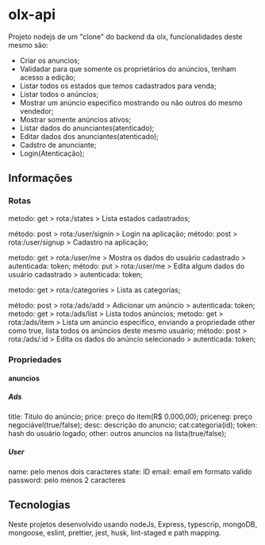 # olx-api

Projeto nodejs de um "clone" do backend da olx, funcionalidades deste mesmo são:

- Criar os anuncios;
- Validadar para que somente os proprietários do anúncios, tenham acesso a edição;
- Listar todos os estados que temos cadastrados para venda;
- Listar todos o anúncios;
- Mostrar um anúncio especifico mostrando ou não outros do mesmo vendedor;
- Mostrar somente anúncios ativos;
- Listar dados do anunciantes(atenticado);
- Editar dados dos anunciantes(atenticado);
- Cadstro de anunciante;
- Login(Atenticação);

## Informações

### Rotas

metodo: get > rota:/states > Lista estados cadastrados;

método: post > rota:/user/signin > Login na aplicação;
método: post > rota:/user/signup > Cadastro na aplicação;

metodo: get > rota:/user/me > Mostra os dados do usuário cadastrado > autenticada: token;
método: put > rota:/user/me > Edita algum dados do usuário cadastrado > autenticada: token;

metodo: get > rota:/categories > Lista as categorias;

método: post > rota:/ads/add > Adicionar um anúncio > autenticada: token;
metodo: get > rota:/ads/list > Lista todos anúncios;
metodo: get > rota:/ads/item > Lista um anúncio especifico, enviando a propriedade other como true, lista todos os anúncios deste mesmo usuário;
método: post > rota:/ads/:id > Edita os dados do anúncio selecionado > autenticada: token;

### Propriedades

#### anuncios

##### Ads

title: Titulo do anúncio;
price: preço do item(R$ 0.000,00);
priceneg: preço negociável(true/false);
desc: descrição do anuncio;
cat:categoria(id);
token: hash do usuário logado;
other: outros anuncios na lista(true/false);

##### User

name: pelo menos dois caracteres
state: ID
email: email em formato valido
password: pelo menos 2 caracteres

## Tecnologias

Neste projetos desenvolvido usando nodeJs, Express, typescrip, mongoDB, mongoose, eslint, prettier, jest, husk, lint-staged e path mapping.
